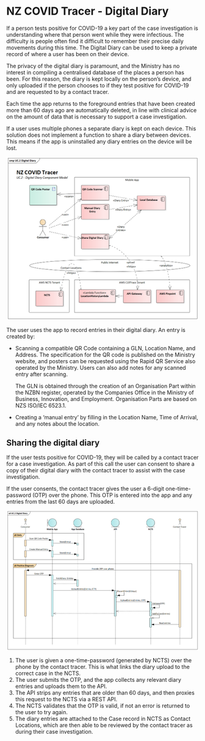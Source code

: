 # NZ COVID Tracer - Digital Diary

If a person tests positive for COVID-19 a key part of the case investigation is
understanding where that person went while they were infectious. The difficulty 
is people often find it difficult to remember their precise daily movements 
during this time. The Digital Diary can be used to keep a private record of 
where a user has been on their device. 

The privacy of the digital diary is paramount, and the Ministry has no interest 
in compiling a centralised database of the places a person has been. For this 
reason, the diary is kept locally on the person’s device, and only uploaded if 
the person chooses to if they test positive for COVID-19 and are requested to 
by a contact tracer.

Each time the app returns to the foreground entries that have been created more 
than 60 days ago are automatically deleted, in line with clinical advice on the 
amount of data that is necessary to support a case investigation.

If a user uses multiple phones a separate diary is kept on each device. This 
solution does not implement a function to share a diary between devices. This
means if the app is uninstalled any diary entries on the device will be lost.

![Digital Diary](../assets/uc2-digital-diary.png)

The user uses the app to record entries in their digital diary. An entry is
created by:

 - Scanning a compatible QR Code containing a GLN, Location Name, and Address.
   The specification for the QR code is published on the Ministry website, and 
   posters can be requested using the Rapid QR Service  also operated by the 
   Ministry. Users can also add notes for any scanned entry after scanning.

   The GLN is obtained through the creation of an Organisation Part within the 
   NZBN register, operated by the Companies Office in the Ministry of Business,
   Innovation, and Employment. Organisation Parts are based on NZS ISO/IEC 
   6523.1.

 - Creating a ‘manual entry’ by filling in the Location Name, Time of Arrival, 
   and any notes about the location.

## Sharing the digital diary

If the user tests positive for COVID-19, they will be called by a contact 
tracer for a case investigation. As part of this call the user can consent to 
share a copy of their digital diary with the contact tracer to assist with the 
case investigation.

If the user consents, the contact tracer gives the user a 6-digit 
one-time-password (OTP) over the phone. This OTP is entered into the app and 
any entries from the last 60 days are uploaded.

![Digital Diary Flow](../assets/uc2-digital-diary-flow.png)

  1. The user is given a one-time-password (generated by NCTS) over the phone 
     by the contact tracer. This is what links the diary upload to the correct 
     case in the NCTS. 
  2. The user submits the OTP, and the app collects any relevant diary entries 
     and uploads them to the API.
  3. The API strips any entries that are older than 60 days, and then proxies 
     this request to the NCTS via a REST API.
  4. The NCTS validates that the OTP is valid, if not an error is returned to 
     the user to try again.
  5. The diary entries are attached to the Case record in NCTS as Contact 
     Locations, which are then able to be reviewed by the contact tracer as 
     during their case investigation.
